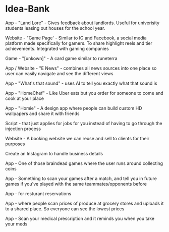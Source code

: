# Idea-Bank
App - "Land Lore" - Gives feedback about landlords. Useful for univerisity students leasing out houses for the school year. 

Website - "Game Page' - Similar to IG and Facebook, a social media platform made specifically for gamers. To share highlight reels and tier achievements. Integrated with gaming companies

Game - "[unkown]" - A card game similar to runeterra

App / Website - "E News" - combines all news sources into one place so user can easily navigate and see the different views

App - "What's that sound" - uses AI to tell you exactly what that sound is

App - "HomeChef" - Like Uber eats but you order for someone to come and cook at your place

App - "Homie" - A design app where people can build custom HD wallpapers and share it with friends

Script - that just applies for jobs for you instead of having to go through the injection process

Website - A booking website we can reuse and sell to clients for their purposes

Create an Instagram to handle business details

App - One of those braindead games where the user runs around collecting coins

App - Something to scan your games after a match, and tell you in future games if you've played with the same teammates/opponents before

App - for resturant reservations

App - where people scan prices of produce at grocery stores and uploads it to a shared place. So everyone can see the lowest prices

App - Scan your medical prescription and it reminds you when you take your meds
